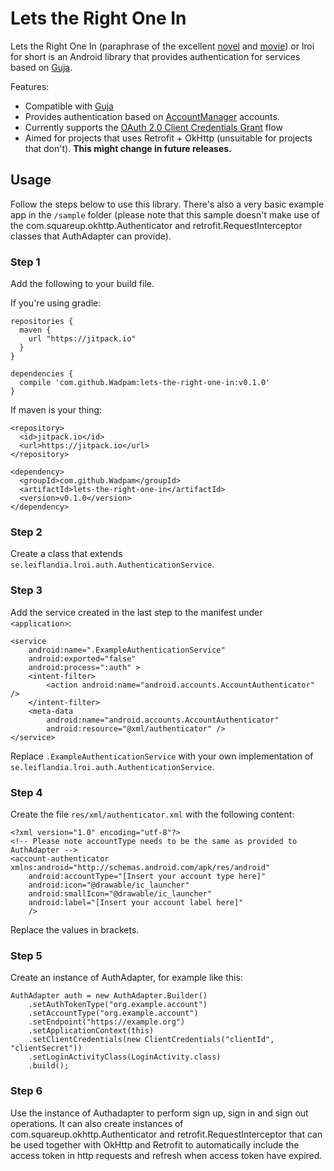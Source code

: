 # Lets the Right One In

Lets the Right One In (paraphrase of the excellent
  [novel](http://en.wikipedia.org/wiki/Let_the_Right_One_In_%28novel%29) and
  [movie](http://www.imdb.com/title/tt1139797/)) or lroi for short is an Android
  library that provides authentication for services based on [Guja](https://github.com/Wadpam/guja).

Features:

- Compatible with [Guja](https://github.com/Wadpam/guja)
- Provides authentication based on [AccountManager](http://developer.android.com/reference/android/accounts/AccountManager.html) accounts.
- Currently supports the [OAuth 2.0 Client Credentials Grant](http://tools.ietf.org/html/rfc6749#section-4.4) flow
- Aimed for projects that uses Retrofit + OkHttp (unsuitable for projects that don't). __This might change in future releases.__


## Usage

Follow the steps below to use this library. There's also a very basic example app in the `/sample` folder (please note that this sample doesn't make use of the com.squareup.okhttp.Authenticator and retrofit.RequestInterceptor classes that AuthAdapter can provide).

### Step 1

Add the following to your build file.

If you're using gradle:

```
repositories {
  maven {
    url "https://jitpack.io"
  }
}

dependencies {
  compile 'com.github.Wadpam:lets-the-right-one-in:v0.1.0'
}
```

If maven is your thing:

```
<repository>
  <id>jitpack.io</id>
  <url>https://jitpack.io</url>
</repository>

<dependency>
  <groupId>com.github.Wadpam</groupId>
  <artifactId>lets-the-right-one-in</artifactId>
  <version>v0.1.0</version>
</dependency>
```

### Step 2

Create a class that extends `se.leiflandia.lroi.auth.AuthenticationService`.

### Step 3

Add the service created in the last step to the manifest under `<application>`:

```
<service
    android:name=".ExampleAuthenticationService"
    android:exported="false"
    android:process=":auth" >
    <intent-filter>
        <action android:name="android.accounts.AccountAuthenticator" />
    </intent-filter>
    <meta-data
        android:name="android.accounts.AccountAuthenticator"
        android:resource="@xml/authenticator" />
</service>
```

Replace `.ExampleAuthenticationService` with your own implementation of `se.leiflandia.lroi.auth.AuthenticationService`.


### Step 4

Create the file `res/xml/authenticator.xml` with the following content:

```
<?xml version="1.0" encoding="utf-8"?>
<!-- Please note accountType needs to be the same as provided to AuthAdapter -->
<account-authenticator xmlns:android="http://schemas.android.com/apk/res/android"
    android:accountType="[Insert your account type here]"
    android:icon="@drawable/ic_launcher"
    android:smallIcon="@drawable/ic_launcher"
    android:label="[Insert your account label here]"
    />
```

Replace the values in brackets.


### Step 5

Create an instance of AuthAdapter, for example like this:

```
AuthAdapter auth = new AuthAdapter.Builder()
    .setAuthTokenType("org.example.account")
    .setAccountType("org.example.account")
    .setEndpoint("https://example.org")
    .setApplicationContext(this)
    .setClientCredentials(new ClientCredentials("clientId", "clientSecret"))
    .setLoginActivityClass(LoginActivity.class)
    .build();
```
### Step 6

Use the instance of Authadapter to perform sign up, sign in and sign out operations. It can also create
instances of com.squareup.okhttp.Authenticator and retrofit.RequestInterceptor that can be used
together with OkHttp and Retrofit to automatically include the access token in http requests and refresh when access token have expired.
